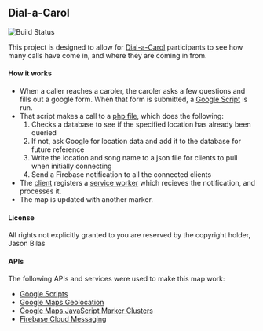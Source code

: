 ## Dial-a-Carol
![Build Status](https://build.code.bilas.org/buildStatus/icon?job=Dial-a-Carol)

This project is designed to allow for [Dial-a-Carol][dialacarol] participants to see how many calls have come in, and where they are coming in from.
#### How it works
* When a caller reaches a caroler, the caroler asks a few questions and fills out a google form. When that form is submitted, a [Google Script](google/Form%20Submission.gs) is run.
* That script makes a call to a [php file](backend/addcall.php), which does the following:
  1. Checks a database to see if the specified location has already been queried
  2. If not, ask Google for location data and add it to the database for future reference
  3. Write the location and song name to a json file for clients to pull when initially connecting
  4. Send a Firebase notification to all the connected clients
* The [client](web/index.html) registers a [service worker](web/firebase-messaging-sw.js) which recieves the notification, and processes it.
* The map is updated with another marker.

#### License
All rights not explicitly granted to you are reserved by the copyright holder, Jason Bilas

#### APIs
The following APIs and services were used to make this map work:
* [Google Scripts](https://developers.google.com/apps-script/)
* [Google Maps Geolocation](https://developers.google.com/maps/documentation/geolocation/intro)
* [Google Maps JavaScript Marker Clusters](https://developers.google.com/maps/documentation/javascript/marker-clustering)
* [Firebase Cloud Messaging](https://firebase.google.com/docs/cloud-messaging/)


[dialacarol]:http://www.housing.illinois.edu/living-options/residence-halls/undergraduate-halls/snyder/dial-a-carol